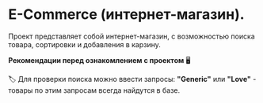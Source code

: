 # E-Commerce (интернет-магазин).
Проект представляет собой интернет-магазин, с возможностью поиска товара, сортировки и добавления в карзину.

**Рекомендации перед ознакомлением с проектом** :desktop_computer:

:label: Для проверки поиска можно ввести запросы: **"Generic"** или **"Love"** - товары по этим запросам всегда найдутся в базе.



